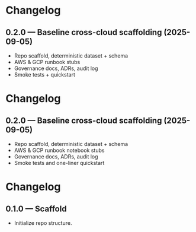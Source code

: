 # Changelog

## 0.2.0 — Baseline cross-cloud scaffolding (2025-09-05)
- Repo scaffold, deterministic dataset + schema
- AWS & GCP runbook stubs
- Governance docs, ADRs, audit log
- Smoke tests + quickstart

# Changelog

## 0.2.0 — Baseline cross-cloud scaffolding (2025-09-05)
- Repo scaffold, deterministic dataset + schema
- AWS & GCP runbook notebook stubs
- Governance docs, ADRs, audit log
- Smoke tests and one-liner quickstart

# Changelog
## 0.1.0 — Scaffold
- Initialize repo structure.
